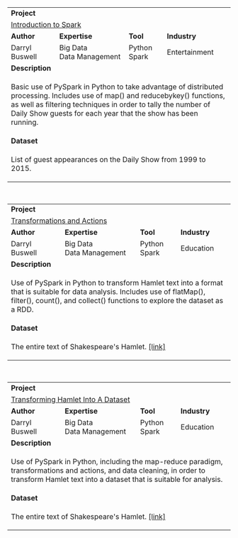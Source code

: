 <table>
<tr></tr>
<tr>
<td colspan="4"><b>Project</b></td>
</tr>
<tr>
<td colspan="4">
<a href="https://github.com/buswedg/dataquest/tree/master/Spark%20and%20Map-Reduce/Introduction%20to%20Spark/">Introduction to Spark</a>
</td>
</tr>
<tr>
<td><b>Author</b></td>
<td><b>Expertise</b></td>
<td><b>Tool</b></td>
<td><b>Industry</b></td>
</tr>
<tr>
<td>
Darryl Buswell
</td>
<td>
Big Data<br>Data Management
</td>
<td>
Python<br>Spark
</td>
<td>
Entertainment
</td>
</tr>
<tr>
<td colspan="4"><b>Description</b></td>
</tr>
<tr>
<td colspan="4">
<p>Basic use of PySpark in Python to take advantage of distributed processing. Includes use of map() and reducebykey() functions, as well as filtering techniques in order to tally the number of Daily Show guests for each year that the show has been running.</p>
</td>
</tr>
<tr>
<td colspan="4"><b>Dataset</b></td>
</tr>
<tr>
<td colspan="4">
<p>List of guest appearances on the Daily Show from 1999 to 2015.</p>
</td>
</tr>
</table>

<br>

<table>
<tr></tr>
<tr>
<td colspan="4"><b>Project</b></td>
</tr>
<tr>
<td colspan="4">
<a href="https://github.com/buswedg/dataquest/tree/master/Spark%20and%20Map-Reduce/Transformations%20and%20Actions/">Transformations and Actions</a>
</td>
</tr>
<tr>
<td><b>Author</b></td>
<td><b>Expertise</b></td>
<td><b>Tool</b></td>
<td><b>Industry</b></td>
</tr>
<tr>
<td>
Darryl Buswell
</td>
<td>
Big Data<br>Data Management
</td>
<td>
Python<br>Spark
</td>
<td>
Education
</td>
</tr>
<tr>
<td colspan="4"><b>Description</b></td>
</tr>
<tr>
<td colspan="4">
<p>Use of PySpark in Python to transform Hamlet text into a format that is suitable for data analysis. Includes use of flatMap(), filter(), count(), and collect() functions to explore the dataset as a RDD.</p>
</td>
</tr>
<tr>
<td colspan="4"><b>Dataset</b></td>
</tr>
<tr>
<td colspan="4">
<p>The entire text of Shakespeare's Hamlet. <a href="http://www.opensourceshakespeare.org/stats/" target="_blank">[link]</a></p>
</td>
</tr>
</table>

<br>

<table>
<tr></tr>
<tr>
<td colspan="4"><b>Project</b></td>
</tr>
<tr>
<td colspan="4">
<a href="https://github.com/buswedg/dataquest/tree/master/Spark%20and%20Map-Reduce/Transforming%20Hamlet%20Into%20A%20Dataset/">Transforming Hamlet Into A Dataset</a>
</td>
</tr>
<tr>
<td><b>Author</b></td>
<td><b>Expertise</b></td>
<td><b>Tool</b></td>
<td><b>Industry</b></td>
</tr>
<tr>
<td>
Darryl Buswell
</td>
<td>
Big Data<br>Data Management
</td>
<td>
Python<br>Spark
</td>
<td>
Education
</td>
</tr>
<tr>
<td colspan="4"><b>Description</b></td>
</tr>
<tr>
<td colspan="4">
<p>Use of PySpark in Python, including the map-reduce paradigm, transformations and actions, and data cleaning, in order to transform Hamlet text into a dataset that is suitable for analysis.</p>
</td>
</tr>
<tr>
<td colspan="4"><b>Dataset</b></td>
</tr>
<tr>
<td colspan="4">
<p>The entire text of Shakespeare's Hamlet. <a href="http://www.opensourceshakespeare.org/stats/" target="_blank">[link]</a></p>
</td>
</tr>
</table>